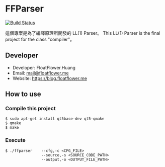 FFParser
===
[![Build Status](https://travis-ci.org/floatflower/FFParser.svg?branch=master)](https://travis-ci.org/floatflower/FFParser)

這個專案是為了編譯原理所開發的 LL(1) Parser。
This LL(1) Parser is the final project for the class "compiler"。

## Developer
+ Developer: FloatFlower.Huang
+ Email: mail@floatflower.me
+ Website: https://blog.floatflower.me

## How to use
### Compile this project
```
$ sudo apt-get install qt5base-dev qt5-qmake
$ qmake
$ make
```

### Execute
```
$ ./ffparser    --cfg,-c <CFG_FILE>
                --source,-s <SOURCE_CODE_PATH>
                --output,-o <OUTPUT_FILE_PATH>
```
